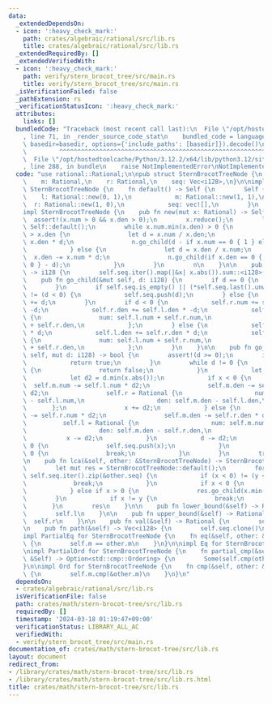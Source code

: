 ```yaml
---
data:
  _extendedDependsOn:
  - icon: ':heavy_check_mark:'
    path: crates/algebraic/rational/src/lib.rs
    title: crates/algebraic/rational/src/lib.rs
  _extendedRequiredBy: []
  _extendedVerifiedWith:
  - icon: ':heavy_check_mark:'
    path: verify/stern_brocot_tree/src/main.rs
    title: verify/stern_brocot_tree/src/main.rs
  _isVerificationFailed: false
  _pathExtension: rs
  _verificationStatusIcon: ':heavy_check_mark:'
  attributes:
    links: []
  bundledCode: "Traceback (most recent call last):\n  File \"/opt/hostedtoolcache/Python/3.12.2/x64/lib/python3.12/site-packages/onlinejudge_verify/documentation/build.py\"\
    , line 71, in _render_source_code_stat\n    bundled_code = language.bundle(stat.path,\
    \ basedir=basedir, options={'include_paths': [basedir]}).decode()\n          \
    \         ^^^^^^^^^^^^^^^^^^^^^^^^^^^^^^^^^^^^^^^^^^^^^^^^^^^^^^^^^^^^^^^^^^^^^^^^^^^^^^^^^\n\
    \  File \"/opt/hostedtoolcache/Python/3.12.2/x64/lib/python3.12/site-packages/onlinejudge_verify/languages/rust.py\"\
    , line 288, in bundle\n    raise NotImplementedError\nNotImplementedError\n"
  code: "use rational::Rational;\n\npub struct SternBrocotTreeNode {\n    l: Rational,\n\
    \    m: Rational,\n    r: Rational,\n    seq: Vec<i128>,\n}\n\nimpl Default for\
    \ SternBrocotTreeNode {\n    fn default() -> Self {\n        Self {\n        \
    \    l: Rational::new(0, 1),\n            m: Rational::new(1, 1),\n          \
    \  r: Rational::new(1, 0),\n            seq: vec![],\n        }\n    }\n}\n\n\
    impl SternBrocotTreeNode {\n    pub fn new(mut x: Rational) -> Self {\n      \
    \  assert!(x.num > 0 && x.den > 0);\n        x.reduce();\n        let mut n =\
    \ Self::default();\n        while x.num.min(x.den) > 0 {\n            if x.num\
    \ > x.den {\n                let d = x.num / x.den;\n                x.num -=\
    \ x.den * d;\n                n.go_child(d - if x.num == 0 { 1 } else { 0 });\n\
    \            } else {\n                let d = x.den / x.num;\n              \
    \  x.den -= x.num * d;\n                n.go_child(if x.den == 0 { 1 } else {\
    \ 0 } - d);\n            }\n        }\n        n\n    }\n\n    pub fn depth(&self)\
    \ -> i128 {\n        self.seq.iter().map(|&x| x.abs()).sum::<i128>()\n    }\n\n\
    \    pub fn go_child(&mut self, d: i128) {\n        if d == 0 {\n            return;\n\
    \        }\n        if self.seq.is_empty() || (*self.seq.last().unwrap() < 0)\
    \ != (d < 0) {\n            self.seq.push(d);\n        } else {\n            *self.seq.last_mut().unwrap()\
    \ += d;\n        }\n        if d < 0 {\n            self.r.num += self.l.num *\
    \ -d;\n            self.r.den += self.l.den * -d;\n            self.m = Rational\
    \ {\n                num: self.l.num + self.r.num,\n                den: self.l.den\
    \ + self.r.den,\n            };\n        } else {\n            self.l.num += self.r.num\
    \ * d;\n            self.l.den += self.r.den * d;\n            self.m = Rational\
    \ {\n                num: self.l.num + self.r.num,\n                den: self.l.den\
    \ + self.r.den,\n            };\n        }\n    }\n\n    pub fn go_parent(&mut\
    \ self, mut d: i128) -> bool {\n        assert!(d >= 0);\n        if d == 0 {\n\
    \            return true;\n        }\n        while d != 0 {\n            if self.seq.is_empty()\
    \ {\n                return false;\n            }\n            let mut x = self.seq.pop().unwrap();\n\
    \            let d2 = d.min(x.abs());\n            if x < 0 {\n              \
    \  self.m.num -= self.l.num * d2;\n                self.m.den -= self.l.den *\
    \ d2;\n                self.r = Rational {\n                    num: self.m.num\
    \ - self.l.num,\n                    den: self.m.den - self.l.den,\n         \
    \       };\n                x += d2;\n            } else {\n                self.m.num\
    \ -= self.r.num * d2;\n                self.m.den -= self.r.den * d2;\n      \
    \          self.l = Rational {\n                    num: self.m.num - self.r.num,\n\
    \                    den: self.m.den - self.r.den,\n                };\n     \
    \           x -= d2;\n            }\n            d -= d2;\n            if x !=\
    \ 0 {\n                self.seq.push(x);\n            }\n            if d2 ==\
    \ 0 {\n                break;\n            }\n        }\n        true\n    }\n\
    \n    pub fn lca(&self, other: &SternBrocotTreeNode) -> SternBrocotTreeNode {\n\
    \        let mut res = SternBrocotTreeNode::default();\n        for (&x, &y) in\
    \ self.seq.iter().zip(&other.seq) {\n            if (x < 0) != (y < 0) {\n   \
    \             break;\n            }\n            if x < 0 {\n                res.go_child(x.max(y));\n\
    \            } else if x > 0 {\n                res.go_child(x.min(y));\n    \
    \        }\n            if x != y {\n                break;\n            }\n \
    \       }\n        res\n    }\n\n    pub fn lower_bound(&self) -> Rational {\n\
    \        self.l\n    }\n\n    pub fn upper_bound(&self) -> Rational {\n      \
    \  self.r\n    }\n\n    pub fn val(&self) -> Rational {\n        self.m\n    }\n\
    \n    pub fn path(&self) -> Vec<i128> {\n        self.seq.clone()\n    }\n}\n\n\
    impl PartialEq for SternBrocotTreeNode {\n    fn eq(&self, other: &Self) -> bool\
    \ {\n        self.m == other.m\n    }\n}\n\nimpl Eq for SternBrocotTreeNode {}\n\
    \nimpl PartialOrd for SternBrocotTreeNode {\n    fn partial_cmp(&self, other:\
    \ &Self) -> Option<std::cmp::Ordering> {\n        Some(self.cmp(other))\n    }\n\
    }\n\nimpl Ord for SternBrocotTreeNode {\n    fn cmp(&self, other: &Self) -> std::cmp::Ordering\
    \ {\n        self.m.cmp(&other.m)\n    }\n}\n"
  dependsOn:
  - crates/algebraic/rational/src/lib.rs
  isVerificationFile: false
  path: crates/math/stern-brocot-tree/src/lib.rs
  requiredBy: []
  timestamp: '2024-03-18 01:19:47+09:00'
  verificationStatus: LIBRARY_ALL_AC
  verifiedWith:
  - verify/stern_brocot_tree/src/main.rs
documentation_of: crates/math/stern-brocot-tree/src/lib.rs
layout: document
redirect_from:
- /library/crates/math/stern-brocot-tree/src/lib.rs
- /library/crates/math/stern-brocot-tree/src/lib.rs.html
title: crates/math/stern-brocot-tree/src/lib.rs
---
```

